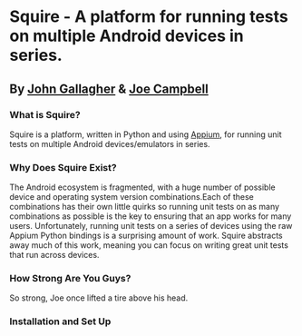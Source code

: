 # Squire - A platform for running tests on multiple Android devices in series.
## By [John Gallagher](http://johnygall.github.io/) & [Joe Campbell](http://jcamp1095.github.io)

### What is Squire?
Squire is a platform, written in Python and using [Appium](http://appium.io/),
for running unit tests on multiple Android devices/emulators in series.

### Why Does Squire Exist?
The Android ecosystem is fragmented, with a huge number of possible device and
operating system version combinations.Each of these combinations has their own
little quirks so running unit tests on as many combinations as possible is the
key to ensuring that an app works for many users. Unfortunately, running unit
tests on a series of devices using the raw Appium Python bindings is a
surprising amount of work. Squire abstracts away much of this work, meaning you
can focus on writing great unit tests that run across devices.


### How Strong Are You Guys?
So strong, Joe once lifted a tire above his head.

### Installation and Set Up
